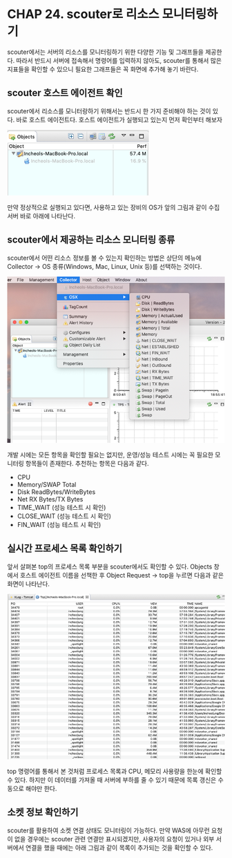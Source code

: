 # CHAP 24. scouter로 리소스 모니터링하기

scouter에서는 서버의 리소스를 모니터링하기 위한 다양한 기능 및 그래프들을 제공한다. 따라서 반드시 서버에 접속해서 명령어를 입력하지 않아도, scouter를 통해서 많은 지표들을 확인할 수 있으니 필요한 그래프들은 꼭 화면에 추가해 놓기 바란다.

## scouter 호스트 에이전트 확인

scouter에서 리소스를 모니터랑하기 위해서는 반드시 한 가지 준비해야 하는 것이 있다. 바로 호스트 에이전트다. 호스트 에이전트가 실행되고 있는지 먼저 확인부터 해보자

![](../../../.gitbook/assets/111%20%2813%29.png)

만약 정상적으로 실행되고 있다면, 사용하고 있는 장비의 OS가 앞의 그림과 같이 수집 서버 바로 아래에 나타난다.

## scouter에서 제공하는 리소스 모니터링 종류

scouter에서 어떤 리소스 정보를 볼 수 있는지 확인하는 방법은 상단의 메뉴에 Collector → OS 종류\(Windows, Mac, Linux, Unix 등\)를 선택하는 것이다.

![](../../../.gitbook/assets/222%20%2810%29.png)

개발 시에는 모든 항목을 확인할 필요는 없지만, 운영/성능 테스트 시에는 꼭 필요한 모니터링 항목들이 존재한다. 추천하는 항목은 다음과 같다.

* CPU
* Memory/SWAP Total
* Disk ReadBytes/WriteBytes
* Net RX Bytes/TX Bytes
* TIME\_WAIT \(성능 테스트 시 확인\)
* CLOSE\_WAIT \(성능 테스트 시 확인\)
* FIN\_WAIT \(성능 테스트 시 확인\)

## 실시간 프로세스 목록 확인하기

앞서 살펴본 top의 프로세스 목록 부분을 scouter에서도 확인할 수 있다. Objects 창에서 호스트 에이전트 이름을 선책한 후 Object Request → top을 누르면 다음과 같은 화면이 나타난다.

![](../../../.gitbook/assets/333%20%288%29.png)

top 명령어를 통해서 본 것처럼 프로세스 목록과 CPU, 메모리 사용량을 한눈에 확인할 수 있다. 하지만 이 데이터를 가져올 때 서버에 부하를 줄 수 있기 때문에 목록 갱신은 수동으로 해야만 한다.

## 소켓 정보 확인하기

scouter를 활용하여 소켓 연결 상태도 모니터링이 가능하다. 만약 WAS에 아무런 요청이 없을 경우에는 scouter 관련 연결만 표시되겠지만, 사용자의 요청이 있거나 외부 서버에서 연결을 했을 때에는 아래 그림과 같이 목록이 추가되는 것을 확인할 수 있다.

